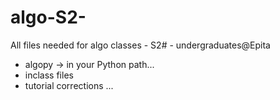 # algo-S2-
All files needed for algo classes - S2# - undergraduates@Epita

  - algopy -> in your Python path...
  - inclass files
  - tutorial corrections
  ...
